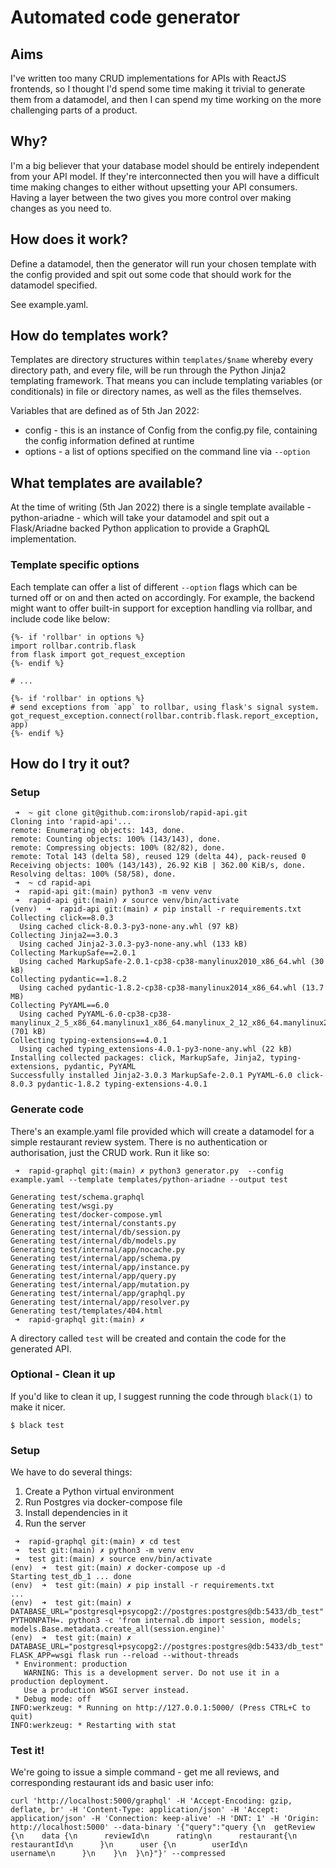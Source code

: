 # Automated code generator

## Aims

I've written too many CRUD implementations for APIs with ReactJS frontends, so
I thought I'd spend some time making it trivial to generate them from a
datamodel, and then I can spend my time working on the more challenging parts
of a product.

## Why?

I'm a big believer that your database model should be entirely independent from
your API model. If they're interconnected then you will have a difficult time
making changes to either without upsetting your API consumers. Having a layer
between the two gives you more control over making changes as you need to.

## How does it work?

Define a datamodel, then the generator will run your chosen template with the
config provided and spit out some code that should work for the datamodel
specified.

See example.yaml.

## How do templates work?

Templates are directory structures within `templates/$name` whereby every
directory path, and every file, will be run through the Python Jinja2
templating framework. That means you can include templating variables (or
conditionals) in file or directory names, as well as the files themselves.

Variables that are defined as of 5th Jan 2022:

- config - this is an instance of Config from the config.py file, containing the config information defined at runtime
- options - a list of options specified on the command line via `--option`

## What templates are available?

At the time of writing (5th Jan 2022) there is a single template available -
python-ariadne - which will take your datamodel and spit out a Flask/Ariadne
backed Python application to provide a GraphQL implementation.

### Template specific options

Each template can offer a list of different `--option` flags which can be turned off or on and then acted on accordingly. For example, the backend might want to offer built-in support for exception handling via rollbar, and include code like below:

```
{%- if 'rollbar' in options %}
import rollbar.contrib.flask
from flask import got_request_exception
{%- endif %}

# ...

{%- if 'rollbar' in options %}
# send exceptions from `app` to rollbar, using flask's signal system.
got_request_exception.connect(rollbar.contrib.flask.report_exception, app)
{%- endif %}
```

## How do I try it out?

### Setup

```
 ➜  ~ git clone git@github.com:ironslob/rapid-api.git
Cloning into 'rapid-api'...
remote: Enumerating objects: 143, done.
remote: Counting objects: 100% (143/143), done.
remote: Compressing objects: 100% (82/82), done.
remote: Total 143 (delta 58), reused 129 (delta 44), pack-reused 0
Receiving objects: 100% (143/143), 26.92 KiB | 362.00 KiB/s, done.
Resolving deltas: 100% (58/58), done.
 ➜  ~ cd rapid-api
 ➜  rapid-api git:(main) python3 -m venv venv
 ➜  rapid-api git:(main) ✗ source venv/bin/activate
(venv)  ➜  rapid-api git:(main) ✗ pip install -r requirements.txt
Collecting click==8.0.3
  Using cached click-8.0.3-py3-none-any.whl (97 kB)
Collecting Jinja2==3.0.3
  Using cached Jinja2-3.0.3-py3-none-any.whl (133 kB)
Collecting MarkupSafe==2.0.1
  Using cached MarkupSafe-2.0.1-cp38-cp38-manylinux2010_x86_64.whl (30 kB)
Collecting pydantic==1.8.2
  Using cached pydantic-1.8.2-cp38-cp38-manylinux2014_x86_64.whl (13.7 MB)
Collecting PyYAML==6.0
  Using cached PyYAML-6.0-cp38-cp38-manylinux_2_5_x86_64.manylinux1_x86_64.manylinux_2_12_x86_64.manylinux2010_x86_64.whl (701 kB)
Collecting typing-extensions==4.0.1
  Using cached typing_extensions-4.0.1-py3-none-any.whl (22 kB)
Installing collected packages: click, MarkupSafe, Jinja2, typing-extensions, pydantic, PyYAML
Successfully installed Jinja2-3.0.3 MarkupSafe-2.0.1 PyYAML-6.0 click-8.0.3 pydantic-1.8.2 typing-extensions-4.0.1
```

### Generate code

There's an example.yaml file provided which will create a datamodel for a simple restaurant review system. There is no authentication or authorisation, just the CRUD work. Run it like so:

```
 ➜  rapid-graphql git:(main) ✗ python3 generator.py  --config example.yaml --template templates/python-ariadne --output test

Generating test/schema.graphql
Generating test/wsgi.py
Generating test/docker-compose.yml
Generating test/internal/constants.py
Generating test/internal/db/session.py
Generating test/internal/db/models.py
Generating test/internal/app/nocache.py
Generating test/internal/app/schema.py
Generating test/internal/app/instance.py
Generating test/internal/app/query.py
Generating test/internal/app/mutation.py
Generating test/internal/app/graphql.py
Generating test/internal/app/resolver.py
Generating test/templates/404.html
 ➜  rapid-graphql git:(main) ✗ 
```

A directory called `test` will be created and contain the code for the generated API.

### Optional - Clean it up

If you'd like to clean it up, I suggest running the code through `black(1)` to make it nicer.

```
$ black test
```

### Setup

We have to do several things:

1. Create a Python virtual environment
2. Run Postgres via docker-compose file
3. Install dependencies in it
4. Run the server

```
 ➜  rapid-graphql git:(main) ✗ cd test
 ➜  test git:(main) ✗ python3 -m venv env
 ➜  test git:(main) ✗ source env/bin/activate
(env)  ➜  test git:(main) ✗ docker-compose up -d
Starting test_db_1 ... done
(env)  ➜  test git:(main) ✗ pip install -r requirements.txt
...
(env)  ➜  test git:(main) ✗ DATABASE_URL="postgresql+psycopg2://postgres:postgres@db:5433/db_test" PYTHONPATH=. python3 -c 'from internal.db import session, models; models.Base.metadata.create_all(session.engine)'
(env)  ➜  test git:(main) ✗ DATABASE_URL="postgresql+psycopg2://postgres:postgres@db:5433/db_test" FLASK_APP=wsgi flask run --reload --without-threads
 * Environment: production
   WARNING: This is a development server. Do not use it in a production deployment.
   Use a production WSGI server instead.
 * Debug mode: off
INFO:werkzeug: * Running on http://127.0.0.1:5000/ (Press CTRL+C to quit)
INFO:werkzeug: * Restarting with stat
```

### Test it!

We're going to issue a simple command - get me all reviews, and corresponding restaurant ids and basic user info:

```
curl 'http://localhost:5000/graphql' -H 'Accept-Encoding: gzip, deflate, br' -H 'Content-Type: application/json' -H 'Accept: application/json' -H 'Connection: keep-alive' -H 'DNT: 1' -H 'Origin: http://localhost:5000' --data-binary '{"query":"query {\n  getReview {\n    data {\n      reviewId\n      rating\n      restaurant{\n        restaurantId\n      }\n      user {\n        userId\n        username\n      }\n    }\n  }\n}"}' --compressed
```
